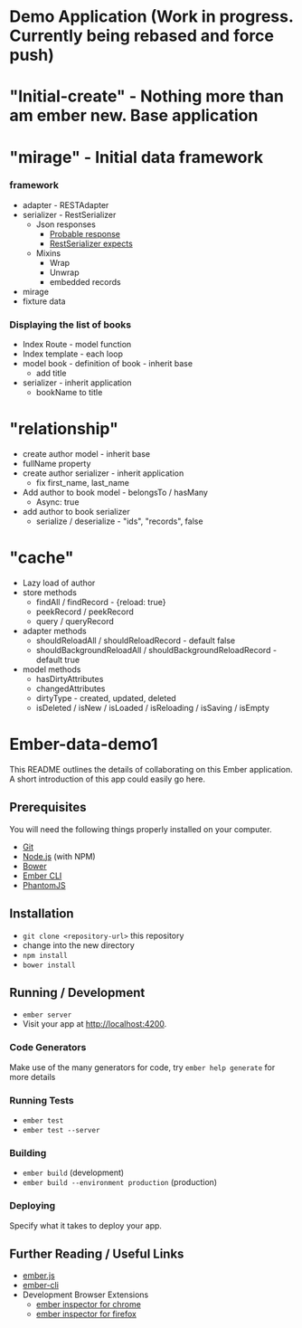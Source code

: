 # Demo Application (Work in progress. Currently being rebased and force push) 

# "Initial-create" - Nothing more than am ember new. Base application
# "mirage" - Initial data framework
### framework
* adapter - RESTAdapter
* serializer - RestSerializer
    * Json responses
        * [Probable response](../mirage/text/raw-json/json-ember-data-1.txt)
        * [RestSerializer expects](../mirage/text/raw-json/json-ember-data-2.txt)
    * Mixins
        * Wrap
        * Unwrap
        * embedded records 
* mirage
* fixture data

### Displaying the list of books
* Index Route - model function
* Index template - each loop
* model book - definition of book - inherit base 
    * add title
* serializer - inherit application
    * bookName to title

# "relationship"
* create author model - inherit base
* fullName property
* create author serializer - inherit application
    * fix first_name, last_name
* Add author to book model - belongsTo / hasMany
    * Async: true
* add author to book serializer
    * serialize / deserialize - "ids", "records", false


# "cache"
* Lazy load of author
* store methods
    * findAll / findRecord - {reload: true} 
    * peekRecord / peekRecord 
    * query / queryRecord
* adapter methods
    * shouldReloadAll / shouldReloadRecord - default false
    * shouldBackgroundReloadAll / shouldBackgroundReloadRecord - default true
* model methods
    * hasDirtyAttributes
    * changedAttributes
    * dirtyType - created, updated, deleted
    * isDeleted / isNew / isLoaded / isReloading / isSaving / isEmpty 
    
# Ember-data-demo1

This README outlines the details of collaborating on this Ember application.
A short introduction of this app could easily go here.

## Prerequisites

You will need the following things properly installed on your computer.

* [Git](http://git-scm.com/)
* [Node.js](http://nodejs.org/) (with NPM)
* [Bower](http://bower.io/)
* [Ember CLI](http://www.ember-cli.com/)
* [PhantomJS](http://phantomjs.org/)

## Installation

* `git clone <repository-url>` this repository
* change into the new directory
* `npm install`
* `bower install`

## Running / Development

* `ember server`
* Visit your app at [http://localhost:4200](http://localhost:4200).

### Code Generators

Make use of the many generators for code, try `ember help generate` for more details

### Running Tests

* `ember test`
* `ember test --server`

### Building

* `ember build` (development)
* `ember build --environment production` (production)

### Deploying

Specify what it takes to deploy your app.

## Further Reading / Useful Links

* [ember.js](http://emberjs.com/)
* [ember-cli](http://www.ember-cli.com/)
* Development Browser Extensions
  * [ember inspector for chrome](https://chrome.google.com/webstore/detail/ember-inspector/bmdblncegkenkacieihfhpjfppoconhi)
  * [ember inspector for firefox](https://addons.mozilla.org/en-US/firefox/addon/ember-inspector/)

